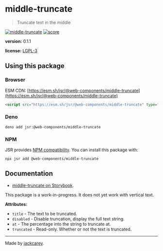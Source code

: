 # middle-truncate

> Truncate text in the middle

[![middle-truncate](https://jsr.io/badges/@web-components/middle-truncate)](https://jsr.io/@web-components/middle-truncate) [![score](https://jsr.io/badges/@web-components/middle-truncate/score)](https://jsr.io/@web-components/middle-truncate/score)

**version:** 0.1.1

**license:** [LGPL-3](./LICENSE.md)

## Using this package

### Browser

ESM CDN: [https://esm.sh/jsr/@web-components/middle-truncate](https://esm.sh/jsr/@web-components/middle-truncate)

```html
<script src="https://esm.sh/jsr/@web-components/middle-truncate" type="module"></script>
```

### Deno

```
deno add jsr:@web-components/middle-truncate
```

### NPM

JSR provides [NPM compatibility](https://jsr.io/docs/npm-compatibility). You can install this package with:

```
npx jsr add @web-components/middle-truncate
```

## Documentation

-   [middle-truncate on Storybook](https://jackcarey.co.uk/web-components/storybook-static/?path=/docs/about--all-stories).

This package is a work-in-progress. It does not yet work with vertical text.

**Attributes:**

-   `title` - The text to be truncated.
-   `disabled` - Disable truncation, display the full text string.
-   `at` - The percentage into the string to truncate at.
-   `truncated` - Read-only. Whether or not the text is truncated.


---

Made by [jackcarey](https://jackcarey.co.uk).
